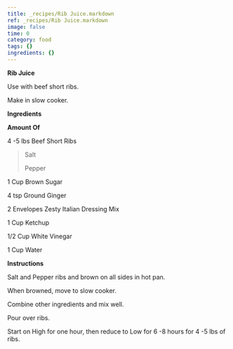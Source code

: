```yaml
---
title: _recipes/Rib Juice.markdown
ref: _recipes/Rib Juice.markdown
image: false
time: 0
category: food
tags: {}
ingredients: {}
---
```

**Rib Juice**

Use with beef short ribs.

Make in slow cooker.

**Ingredients**

**Amount Of**

4 -5 lbs Beef Short Ribs

> Salt
>
> Pepper

1 Cup Brown Sugar

4 tsp Ground Ginger

2 Envelopes Zesty Italian Dressing Mix

1 Cup Ketchup

1/2 Cup White Vinegar

1 Cup Water

**Instructions**

Salt and Pepper ribs and brown on all sides in hot pan.

When browned, move to slow cooker.

Combine other ingredients and mix well.

Pour over ribs.

Start on High for one hour, then reduce to Low for 6 -8 hours for 4 -5
lbs of ribs.
